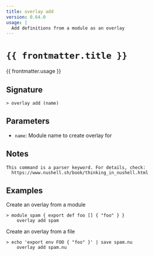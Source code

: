 ```yaml
---
title: overlay add
version: 0.64.0
usage: |
  Add definitions from a module as an overlay
---
```


<script>
  import { usePageFrontmatter } from '@vuepress/client';
  export default { computed: { frontmatter() { return usePageFrontmatter().value; } } }
</script>

# <code>{{ frontmatter.title }}</code>

<div style='white-space: pre-wrap;'>{{ frontmatter.usage }}</div>

## Signature

```> overlay add (name)```

## Parameters

 -  `name`: Module name to create overlay for

## Notes
```text
This command is a parser keyword. For details, check:
  https://www.nushell.sh/book/thinking_in_nushell.html
```
## Examples

Create an overlay from a module
```shell
> module spam { export def foo [] { "foo" } }
    overlay add spam
```

Create an overlay from a file
```shell
> echo 'export env FOO { "foo" }' | save spam.nu
    overlay add spam.nu
```

